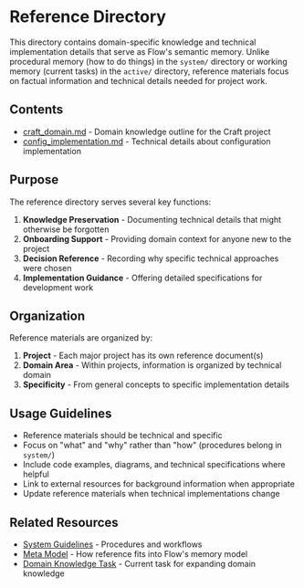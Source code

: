 # Reference Directory

This directory contains domain-specific knowledge and technical implementation details that serve as Flow's semantic memory. Unlike procedural memory (how to do things) in the `system/` directory or working memory (current tasks) in the `active/` directory, reference materials focus on factual information and technical details needed for project work.

## Contents

- [craft_domain.md](craft_domain.md) - Domain knowledge outline for the Craft project
- [config_implementation.md](config_implementation.md) - Technical details about configuration implementation

## Purpose

The reference directory serves several key functions:

1. **Knowledge Preservation** - Documenting technical details that might otherwise be forgotten
2. **Onboarding Support** - Providing domain context for anyone new to the project
3. **Decision Reference** - Recording why specific technical approaches were chosen
4. **Implementation Guidance** - Offering detailed specifications for development work

## Organization

Reference materials are organized by:

1. **Project** - Each major project has its own reference document(s)
2. **Domain Area** - Within projects, information is organized by technical domain
3. **Specificity** - From general concepts to specific implementation details

## Usage Guidelines

- Reference materials should be technical and specific
- Focus on "what" and "why" rather than "how" (procedures belong in `system/`)
- Include code examples, diagrams, and technical specifications where helpful
- Link to external resources for background information when appropriate
- Update reference materials when technical implementations change

## Related Resources

- [System Guidelines](../system/guidelines.md) - Procedures and workflows
- [Meta Model](../meta/model.md) - How reference fits into Flow's memory model
- [Domain Knowledge Task](../meta/tasks.md) - Current task for expanding domain knowledge 